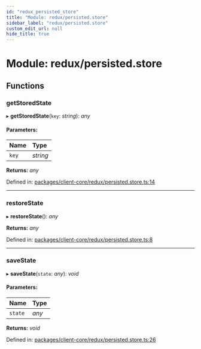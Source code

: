 ```yaml
---
id: "redux_persisted_store"
title: "Module: redux/persisted.store"
sidebar_label: "redux/persisted.store"
custom_edit_url: null
hide_title: true
---
```


# Module: redux/persisted.store

## Functions

### getStoredState

▸ **getStoredState**(`key`: *string*): *any*

#### Parameters:

Name | Type |
:------ | :------ |
`key` | *string* |

**Returns:** *any*

Defined in: [packages/client-core/redux/persisted.store.ts:14](https://github.com/xr3ngine/xr3ngine/blob/66a84a950/packages/client-core/redux/persisted.store.ts#L14)

___

### restoreState

▸ **restoreState**(): *any*

**Returns:** *any*

Defined in: [packages/client-core/redux/persisted.store.ts:8](https://github.com/xr3ngine/xr3ngine/blob/66a84a950/packages/client-core/redux/persisted.store.ts#L8)

___

### saveState

▸ **saveState**(`state`: *any*): *void*

#### Parameters:

Name | Type |
:------ | :------ |
`state` | *any* |

**Returns:** *void*

Defined in: [packages/client-core/redux/persisted.store.ts:26](https://github.com/xr3ngine/xr3ngine/blob/66a84a950/packages/client-core/redux/persisted.store.ts#L26)
